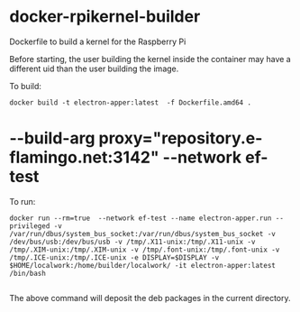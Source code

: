 # docker-rpikernel-builder
Dockerfile to build a kernel for the Raspberry Pi

Before starting, the user building the kernel inside the container may have a different uid than the user building the image. 

To build:

```
docker build -t electron-apper:latest  -f Dockerfile.amd64 .
```

#  --build-arg proxy="repository.e-flamingo.net:3142" --network ef-test


To run:

```
docker run --rm=true  --network ef-test --name electron-apper.run --privileged -v /var/run/dbus/system_bus_socket:/var/run/dbus/system_bus_socket -v /dev/bus/usb:/dev/bus/usb -v /tmp/.X11-unix:/tmp/.X11-unix -v /tmp/.XIM-unix:/tmp/.XIM-unix -v /tmp/.font-unix:/tmp/.font-unix -v /tmp/.ICE-unix:/tmp/.ICE-unix -e DISPLAY=$DISPLAY -v $HOME/localwork:/home/builder/localwork/ -it electron-apper:latest /bin/bash


```

The above command will deposit the deb packages in the current directory.
